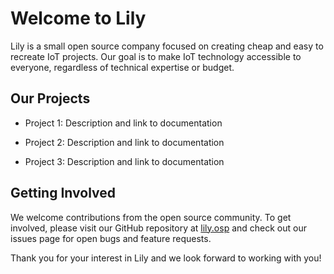 # Welcome to Lily

Lily is a small open source company focused on creating cheap and easy to recreate IoT projects. Our goal is to make IoT technology accessible to everyone, regardless of technical expertise or budget.

## Our Projects

- Project 1: Description and link to documentation

- Project 2: Description and link to documentation

- Project 3: Description and link to documentation

## Getting Involved

We welcome contributions from the open source community. To get involved, please visit our GitHub repository at [lily.osp](https://github.com/lily-open-source) and check out our issues page for open bugs and feature requests.

Thank you for your interest in Lily and we look forward to working with you!
